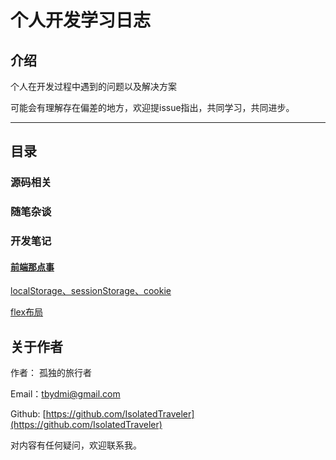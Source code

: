 # 个人开发学习日志

## 介绍

个人在开发过程中遇到的问题以及解决方案

可能会有理解存在偏差的地方，欢迎提issue指出，共同学习，共同进步。

---

## 目录

### 源码相关

### 随笔杂谈

### 开发笔记

#### [前端那点事](./note/webDev.MarkDown)

[localStorage、sessionStorage、cookie](./note/webDev/webStorage.MarkDown)

[flex布局](./note/webDev/css/flex.MarkDown)

## 关于作者

作者： 孤独的旅行者

Email：tbydmi@gmail.com

Github: [https://github.com/IsolatedTraveler](https://github.com/IsolatedTraveler)

对内容有任何疑问，欢迎联系我。